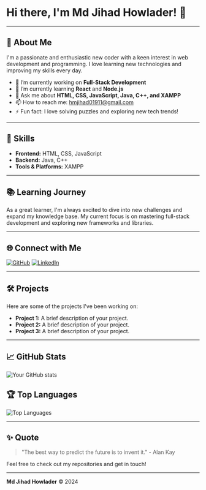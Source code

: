 # Hi there, I'm Md Jihad Howlader! 👋

---

## 🌟 About Me
I'm a passionate and enthusiastic new coder with a keen interest in web development and programming. I love learning new technologies and improving my skills every day.

- 🔭 I’m currently working on **Full-Stack Development**
- 🌱 I’m currently learning **React** and **Node.js**
- 💬 Ask me about **HTML, CSS, JavaScript, Java, C++, and XAMPP**
- 📫 How to reach me: [hmjihad01911@gmail.com](mailto:hmjihad01911@gmail.com)
- ⚡ Fun fact: I love solving puzzles and exploring new tech trends!

---

## 🚀 Skills
- **Frontend:** HTML, CSS, JavaScript
- **Backend:** Java, C++
- **Tools & Platforms:** XAMPP

---

## 📚 Learning Journey
As a great learner, I'm always excited to dive into new challenges and expand my knowledge base. My current focus is on mastering full-stack development and exploring new frameworks and libraries.

---

## 🌐 Connect with Me
[![GitHub](https://img.shields.io/badge/GitHub-mdjihadhowlader-181717?style=for-the-badge&logo=github)](https://github.com/HM-Jihad)
[![LinkedIn](https://img.shields.io/badge/LinkedIn-mdjihadhowlader-0077B5?style=for-the-badge&logo=linkedin)](https://www.linkedin.com/in/hm-jihad-777523285)

---

## 🛠️ Projects
Here are some of the projects I've been working on:

- **Project 1:** A brief description of your project.
- **Project 2:** A brief description of your project.
- **Project 3:** A brief description of your project.

---

## 📈 GitHub Stats
![Your GitHub stats](https://github-readme-stats.vercel.app/api?username=your-github-username&show_icons=true&theme=radical)

## 🏆 Top Languages
![Top Languages](https://github-readme-stats.vercel.app/api/top-langs/?username=your-github-username&layout=compact&theme=radical)

---

## ✨ Quote
> "The best way to predict the future is to invent it." - Alan Kay

Feel free to check out my repositories and get in touch!

---

**Md Jihad Howlader** © 2024
